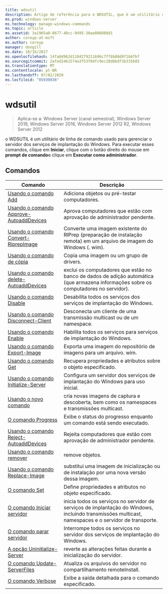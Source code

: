 ```yaml
---
title: wdsutil
description: Artigo de referência para o WDSUTIL, que é um utilitário de linha de comando usado para gerenciar seu servidor de serviços de implantação do Windows.
ms.prod: windows-server
ms.technology: manage-windows-commands
ms.topic: article
ms.assetid: 3a1965a0-8677-40cc-9495-30ae806808d1
author: coreyp-at-msft
ms.author: coreyp
manager: dongill
ms.date: 10/16/2017
ms.openlocfilehash: 14fa0d962d1104279211696c7ff8b80d0f1b6fbf
ms.sourcegitcommit: 2afed2461574a3f53f84fc9ec28d86df3b335685
ms.translationtype: MT
ms.contentlocale: pt-BR
ms.lasthandoff: 07/02/2020
ms.locfileid: "85930836"
---
```

# <a name="wdsutil"></a>wdsutil

> Aplica-se a: Windows Server (canal semestral), Windows Server 2019, Windows Server 2016, Windows Server 2012 R2, Windows Server 2012

o WDSUTIL é um utilitário de linha de comando usado para gerenciar o servidor dos serviços de implantação do Windows. Para executar esses comandos, clique em **Iniciar**, clique com o botão direito do mouse em **prompt de comando**e clique em **Executar como administrador**.
## <a name="commands"></a>Comandos
|Comando|Descrição|
|------|--------|
|[Usando o comando Add](using-the-add-command.md)|Adiciona objetos ou pré-testar computadores.|
|[Usando o comando Approve-AutoaddDevices](using-the-approve-autoadddevices-command.md)|Aprova computadores que estão com aprovação de administrador pendente.|
|[Usando o comando Convert-RiprepImage](using-the-convert-riprepimage-command.md)|Converte uma imagem existente do RIPrep (preparação de instalação remota) em um arquivo de imagem do Windows (. wim).|
|[Usando o comando de cópia](using-the-copy-command.md)|Copia uma imagem ou um grupo de drivers.|
|[Usando o comando delete-AutoaddDevices](using-the-delete-autoadddevices-command.md)|exclui os computadores que estão no banco de dados de adição automática (que armazena informações sobre os computadores no servidor).|
|[Usando o comando Disable](using-the-disable-command.md)|Desabilita todos os serviços dos serviços de implantação do Windows.|
|[Usando o comando Disconnect-Client](using-the-disconnect-client-command.md)|Desconecta um cliente de uma transmissão multicast ou de um namespace.|
|[Usando o comando Enable](using-the-enable-command.md)|Habilita todos os serviços para serviços de implantação do Windows.|
|[Usando o comando Export-Image](using-the-export-image-command.md)|Exporta uma imagem do repositório de imagens para um arquivo. wim.|
|[Usando o comando Get](using-the-get-command.md)|Recupera propriedades e atributos sobre o objeto especificado.|
|[Usando o comando Initialize-Server](using-the-initialize-server-command.md)|Configura um servidor dos serviços de implantação do Windows para uso inicial.|
|[Usando o novo comando](using-the-new-command.md)|cria novas imagens de captura e descoberta, bem como os namespaces e transmissões multicast.|
|[O comando Progress](the-progress-command.md)|Exibe o status do progresso enquanto um comando está sendo executado.|
|[Usando o comando Reject-AutoaddDevices](using-the-reject-autoadddevices-command.md)|Rejeita computadores que estão com aprovação de administrador pendente.|
|[Usando o comando remover](using-the-remove-command.md)|remove objetos.|
|[Usando o comando Replace-Image](using-the-replace-image-command.md)|substitui uma imagem de inicialização ou de instalação por uma nova versão dessa imagem.|
|[O comando Set](the-set-command.md)|Define propriedades e atributos no objeto especificado.|
|[O comando Iniciar servidor](the-start-server-command.md)|inicia todos os serviços no servidor de serviços de implantação do Windows, incluindo transmissões multicast, namespaces e o servidor de transporte.|
|[O comando parar servidor](the-stop-server-command.md)|Interrompe todos os serviços no servidor dos serviços de implantação do Windows.|
|[A opção Uninitialize-Server](the-uninitialize-server-option.md)|reverte as alterações feitas durante a inicialização do servidor.|
|[O comando Update-ServerFiles](the-update-serverfiles-command.md)|Atualiza os arquivos do servidor no compartilhamento remoteInstall.|
|[O comando Verbose](the-verbose-command.md)|Exibe a saída detalhada para o comando especificado.|
